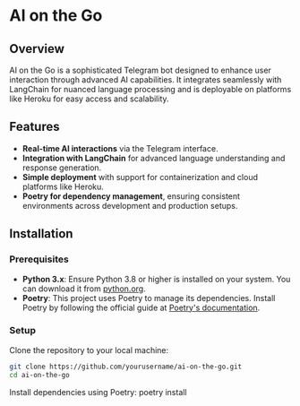 # AI on the Go

## Overview

AI on the Go is a sophisticated Telegram bot designed to enhance user interaction through advanced AI capabilities. It integrates seamlessly with LangChain for nuanced language processing and is deployable on platforms like Heroku for easy access and scalability.

## Features

- **Real-time AI interactions** via the Telegram interface.
- **Integration with LangChain** for advanced language understanding and response generation.
- **Simple deployment** with support for containerization and cloud platforms like Heroku.
- **Poetry for dependency management**, ensuring consistent environments across development and production setups.

## Installation

### Prerequisites

- **Python 3.x**: Ensure Python 3.8 or higher is installed on your system. You can download it from [python.org](https://www.python.org/downloads/).
- **Poetry**: This project uses Poetry to manage its dependencies. Install Poetry by following the official guide at [Poetry's documentation](https://python-poetry.org/docs/#installation).

### Setup

Clone the repository to your local machine:

```bash
git clone https://github.com/yourusername/ai-on-the-go.git
cd ai-on-the-go
```

Install dependencies using Poetry:
poetry install
